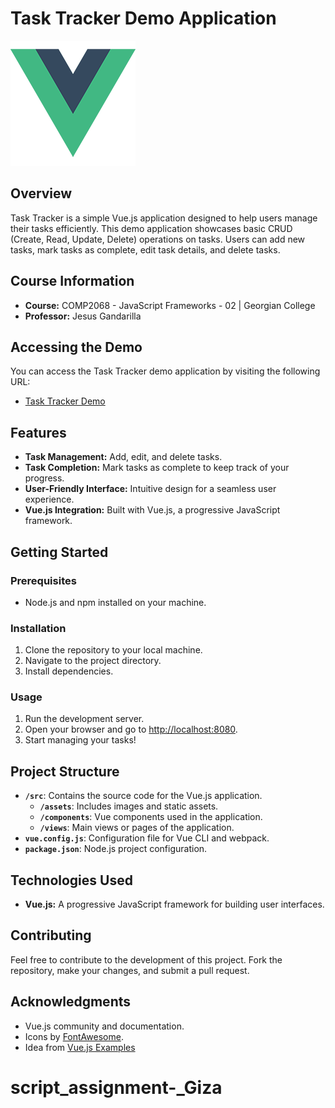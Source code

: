 # Task Tracker Demo Application

![Vue.js Logo](/src/assets/logo.png)

## Overview

Task Tracker is a simple Vue.js application designed to help users manage their tasks efficiently. This demo application showcases basic CRUD (Create, Read, Update, Delete) operations on tasks. Users can add new tasks, mark tasks as complete, edit task details, and delete tasks.

## Course Information

- **Course:** COMP2068 - JavaScript Frameworks - 02 | Georgian College
- **Professor:** Jesus Gandarilla

## Accessing the Demo

You can access the Task Tracker demo application by visiting the following URL:
- [Task Tracker Demo](https://bucolic-beijinho-0c45e5.netlify.app/)

## Features

- **Task Management:** Add, edit, and delete tasks.
- **Task Completion:** Mark tasks as complete to keep track of your progress.
- **User-Friendly Interface:** Intuitive design for a seamless user experience.
- **Vue.js Integration:** Built with Vue.js, a progressive JavaScript framework.

## Getting Started

### Prerequisites

- Node.js and npm installed on your machine.

### Installation

1. Clone the repository to your local machine.
2. Navigate to the project directory.
3. Install dependencies.

### Usage

1. Run the development server.
2. Open your browser and go to [http://localhost:8080](http://localhost:8080).
3. Start managing your tasks!

## Project Structure

- **`/src`**: Contains the source code for the Vue.js application.
  - **`/assets`**: Includes images and static assets.
  - **`/components`**: Vue components used in the application.
  - **`/views`**: Main views or pages of the application.
- **`vue.config.js`**: Configuration file for Vue CLI and webpack.
- **`package.json`**: Node.js project configuration.

## Technologies Used

- **Vue.js:** A progressive JavaScript framework for building user interfaces.

## Contributing

Feel free to contribute to the development of this project. Fork the repository, make your changes, and submit a pull request.

## Acknowledgments

- Vue.js community and documentation.
- Icons by [FontAwesome](https://fontawesome.com/).
- Idea from [Vue.js Examples](https://vuejsexamples.com/)
# script_assignment-_Giza
